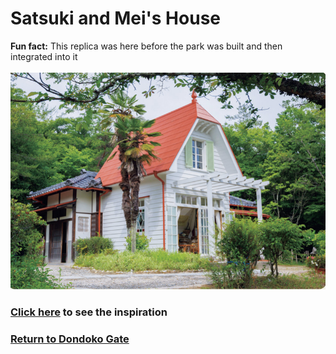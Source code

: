 # Satsuki and Mei's House
**Fun fact:** This replica was here before the park was built and then integrated into it
<br>
<br>
![House](house.png)
### [Click here](https://github.com/mollyjones2023/ghibli-simulacrum/blob/main/4-dondoko-forest/1-satsuki-and-mei-house/totoro-house.md) to see the inspiration
### [Return to Dondoko Gate](https://github.com/mollyjones2023/ghibli-simulacrum/blob/main/4-dondoko-forest/forest.md)
